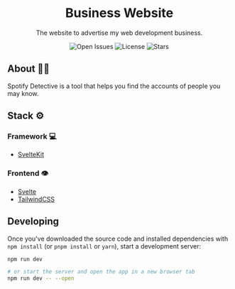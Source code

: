 <h1 align="center">
  Business Website
</h1>
<!--<div align="center">
  <img src="https://user-images.githubusercontent.com/89240346/209046743-466eccb9-d3de-48ad-8a28-76f2e956e43b.png" width="200" height="200">
</div>-->
<p align="center">
  The website to advertise my web development business.
</p>
<p align="center">
  <img src="https://img.shields.io/github/issues/arthurmatthew/company" alt="Open Issues">
  <img src="https://img.shields.io/github/license/arthurmatthew/company" alt="License">
  <img src="https://img.shields.io/github/stars/arthurmatthew/company" alt="Stars">
</p>

## About 💁‍♂️

Spotify Detective is a tool that helps you find the accounts of people you may know.

## Stack ⚙
### Framework 💻
- [SvelteKit](https://kit.svelte.dev/)
### Frontend 👁
- [Svelte](https://www.svelte.dev/)
- [TailwindCSS](www.tailwindcss.com)

## Developing

Once you've downloaded the source code and installed dependencies with `npm install` (or `pnpm install` or `yarn`), start a development server:

```bash
npm run dev

# or start the server and open the app in a new browser tab
npm run dev -- --open
```
